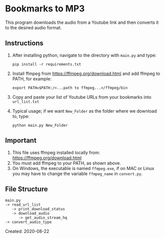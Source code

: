 # Bookmarks to MP3
This program downloads the audio from a Youtube link and then converts it to the desired audio format.

## Instructions
1. After installing python, navigate to the directory with ```main.py``` and type:

    ```pip install -r requirements.txt```
2. Install ffmpeg from https://ffmpeg.org/download.html 
and add ffmpeg to PATH, for example:

    ```export PATH=$PATH:/<...path to ffmpeg...>/ffmpeg/bin```
3. Copy and paste your list of Youtube URLs from your bookmarks into ```url_list.txt```
4. Typical usage; if we want ```New_Folder``` as the folder where we download to, type:

    ```python main.py New_Folder```

## Important
1) This file uses ffmpeg installed locally from: https://ffmpeg.org/download.html
2) You must add ffmpeg to your PATH, as shown above.
3) On Windows, the executable is named ```ffmpeg.exe```, if on MAC or Linux you
   may have to change the variable ```ffmpeg_name``` in ```convert.py```.

## File Structure
    main.py
    -> read_url_list
       -> print_download_status
       -> download_audio
          -> get_audio_stream_hq
    -> convert_audio_type

Created: 2020-08-22